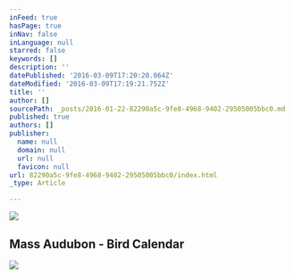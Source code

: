 ```yaml
---
inFeed: true
hasPage: true
inNav: false
inLanguage: null
starred: false
keywords: []
description: ''
datePublished: '2016-03-09T17:20:20.064Z'
dateModified: '2016-03-09T17:19:21.752Z'
title: ''
author: []
sourcePath: _posts/2016-01-22-82290a5c-9fe8-4968-9402-29505005bbc0.md
published: true
authors: []
publisher:
  name: null
  domain: null
  url: null
  favicon: null
url: 82290a5c-9fe8-4968-9402-29505005bbc0/index.html
_type: Article

---
```

![](https://the-grid-user-content.s3-us-west-2.amazonaws.com/1039e493-4257-4e4d-bad7-f0c54d21252a.png)

## Mass Audubon - Bird Calendar
![](https://the-grid-user-content.s3-us-west-2.amazonaws.com/136390e0-35e4-4ec6-9897-dac8685250b0.jpg)